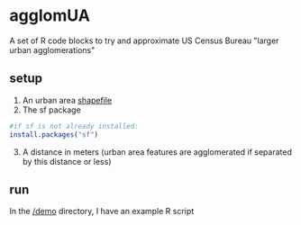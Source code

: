 # agglomUA
A set of R code blocks to try and approximate US Census Bureau "larger urban agglomerations"
## setup
1. An urban area [shapefile](https://www.census.gov/cgi-bin/geo/shapefiles/)
1. The sf package
```r
#if sf is not already installed:
install.packages("sf")
```
3. A distance in meters (urban area features are agglomerated if separated by this distance or less)
## run
In the [/demo](/demo/) directory, I have an example R script
